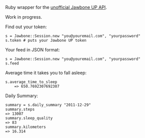 Ruby wrapper for the [unofficial Jawbone UP API](http://eric-blue.com/projects/up-api/). 

Work in progress. 

Find out your token:

    s = Jawbone::Session.new "you@youremail.com", "yourpassword"
    s.token # puts your Jawbone UP token

Your feed in JSON format:		

    s = Jawbone::Session.new "you@youremail.com", "yourpassword"
    s.feed

Average time it takes you to fall asleep: 

    s.average_time_to_sleep
		=> 650.7692307692307

Daily Summary:

    summary = s.daily_summary "2011-12-29"
    summary.steps
    => 13007
    summary.sleep_quality
    => 83
    summary.kilometers
    => 16.314